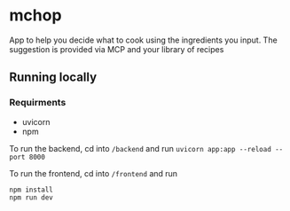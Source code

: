 # mchop
App to help you decide what to cook using the ingredients you input. The suggestion is provided via MCP and your library of recipes


## Running locally
### Requirments
- uvicorn
- npm

To run the backend, cd into `/backend` and run `uvicorn app:app --reload --port 8000`

To run the frontend, cd into `/frontend` and run 
```
npm install
npm run dev
```
